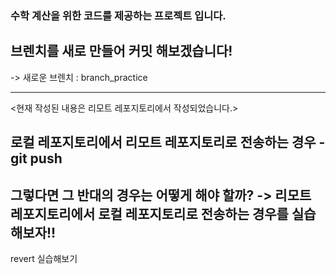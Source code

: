### 수학 계산을 위한 코드를 제공하는 프로젝트 입니다. 

## 브렌치를 새로 만들어 커밋 해보겠습니다!
-> 새로운 브렌치 : branch_practice


----------------------------------------------------------------------------
<현재 작성된 내용은 리모트 레포지토리에서 작성되었습니다.>

## 로컬 레포지토리에서 리모트 레포지토리로 전송하는 경우 - **git push** 

그렇다면 그 반대의 경우는 어떻게 해야 할까?
-> 리모트 레포지토리에서 로컬 레포지토리로 전송하는 경우를 실습해보자!!
-

revert 실습해보기